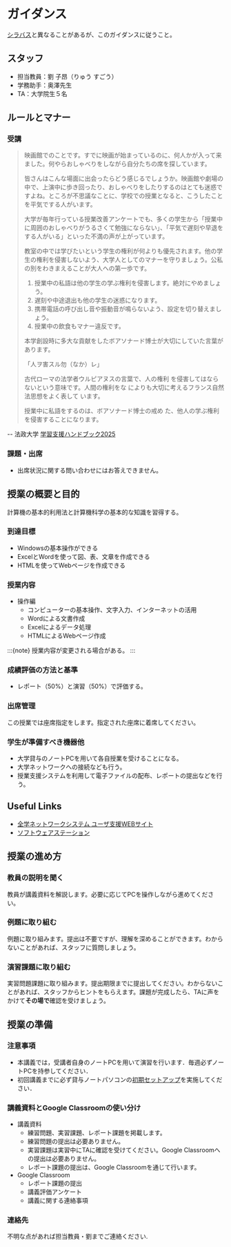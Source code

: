 # ガイダンス

[シラバス](https://syllabus.hosei.ac.jp/web/preview.php?no_id=2513953&nendo=2025&gakubueng=AP&t_mode=pc&radd=)と異なることがあるが、このガイダンスに従うこと。

## スタッフ

- 担当教員：劉 子昂（りゅう すごう）
- 学務助手：奥澤先生
- TA：大学院生５名

## ルールとマナー

### 受講

> 映画館でのことです。すでに映画が始まっているのに、何人かが入って来ました。何やらおしゃべりをしながら自分たちの席を探しています。
> 
> 皆さんはこんな場面に出会ったらどう感じるでしょうか。映画館や劇場の中で、上演中に歩き回ったり、おしゃべりをしたりするのはとても迷惑ですよね。ところが不思議なことに、学校での授業となると、こうしたことを平気でする人がいます。
> 
> 大学が毎年行っている授業改善アンケートでも、多くの学生から「授業中に周囲のおしゃべりがうるさくて勉強にならない」、「平気で遅刻や早退をする人がいる」といった不満の声が上がっています。
> 
> 教室の中では学びたいという学生の権利が何よりも優先されます。他の学生の権利を侵害しないよう、大学人としてのマナーを守りましょう。公私の別をわきまえることが大人への第一歩です。
>
> 1. 授業中の私語は他の学生の学ぶ権利を侵害します。絶対にやめましょう。
> 2. 遅刻や中途退出も他の学生の迷惑になります。
> 3. 携帯電話の呼び出し音や振動音が鳴らないよう、設定を切り替えましょう。
> 4. 授業中の飲食もマナー違反です。
>
> 本学創設時に多大な貢献をしたボアソナード博士が大切にしていた言葉があります。
> 
> 「人ヲ害スル勿（なか）レ」
> 
> 古代ローマの法学者ウルピアヌスの言葉で、人の権利
を侵害してはならないという意味です。人間の権利をな
によりも大切に考えるフランス自然法思想をよく表して
います。
> 
> 授業中に私語をするのは、ボアソナード博士の戒め
た、他人の学ぶ権利を侵害することになります。

-- 法政大学 [学習支援ハンドブック2025](https://hosei-hondana.actibookone.com/content/detail?param=eyJjb250ZW50TnVtIjo5NzcwNywiY2F0ZWdvcnlOdW0iOjY4MTV9&pNo=1)

### 課題・出席

- 出席状況に関する問い合わせにはお答えできません。

## 授業の概要と目的

計算機の基本的利用法と計算機科学の基本的な知識を習得する。

### 到達目標

- Windowsの基本操作ができる
- ExcelとWordを使って図、表、文章を作成できる
- HTMLを使ってWebページを作成できる
<!-- - コンピュータの中で情報を表現する方法を理解する
- コンピュータネットワークの基本的な仕組みを理解する
- プログラム言語の種類、特徴を理解する
- 人工知能の基本的な考え方を理解する -->

### 授業内容

- 操作編
  - コンピューターの基本操作、文字入力、インターネットの活用
  - Wordによる文書作成
  - Excelによるデータ処理
  - HTMLによるWebページ作成
<!-- - 理論編
  - 情報の表現
  - ネットワーク
  - プログラム
  - 人工知能 -->

:::{note}
授業内容が変更される場合がある。
:::

### 成績評価の方法と基準

- レポート（50%）と演習（50%）で評価する。

### 出席管理

この授業では座席指定をします。指定された座席に着席してください。

### 学生が準備すべき機器他

- 大学貸与のノートPCを用いて各自授業を受けることになる。
- 大学ネットワークへの接続なども行う。
- 授業支援システムを利用して電子ファイルの配布、レポートの提出などを行う。

## Useful Links

- [全学ネットワークシステム ユーザ支援WEBサイト](https://netsys.hosei.ac.jp/)
- [ソフトウェアステーション](https://software.k.hosei.ac.jp/)

## 授業の進め方

<!-- ### 講義資料を読む

講義資料を読み、内容を理解します。必要に応じてPCを操作しながら進めてください。わからないことがあれば、スタッフに質問しましょう。 -->

### 教員の説明を聞く

教員が講義資料を解説します。必要に応じてPCを操作しながら進めてください。 

<!-- ### 小テストを受ける

小テストがある場合は、教員の指示に従って受験してください。小テストはGoogle Classroomで実施されます。小テストの成績は、Google Classroomに掲載されます。 -->

### 例題に取り組む
  
例題に取り組みます。提出は不要ですが、理解を深めることができます。わからないことがあれば、スタッフに質問しましょう。

### 演習課題に取り組む

実習問題課題に取り組みます。提出期限までに提出してください。わからないことがあれば、スタッフからヒントをもらえます。課題が完成したら、TAに声をかけて**その場で**確認を受けましょう。

## 授業の準備

### 注意事項

- 本講義では，受講者自身のノートPCを用いて演習を行います．毎週必ずノートPCを持参してください．
- 初回講義までに必ず貸与ノートパソコンの[初期セットアップ](https://kedu2025.ws.hosei.ac.jp/preparation/)を実施してください．


### 講義資料とGoogle Classroomの使い分け

- 講義資料
  - 練習問題、実習課題、レポート課題を掲載します。
  - 練習問題の提出は必要ありません。
  - 実習課題は実習中にTAに確認を受けてください。Google Classroomへの提出は必要ありません。
  - レポート課題の提出は、Google Classroomを通じて行います。
- Google Classroom
  - レポート課題の提出
  - 講義評価アンケート
  - 講義に関する連絡事項

### 連絡先

不明な点があれば担当教員・劉までご連絡ください.